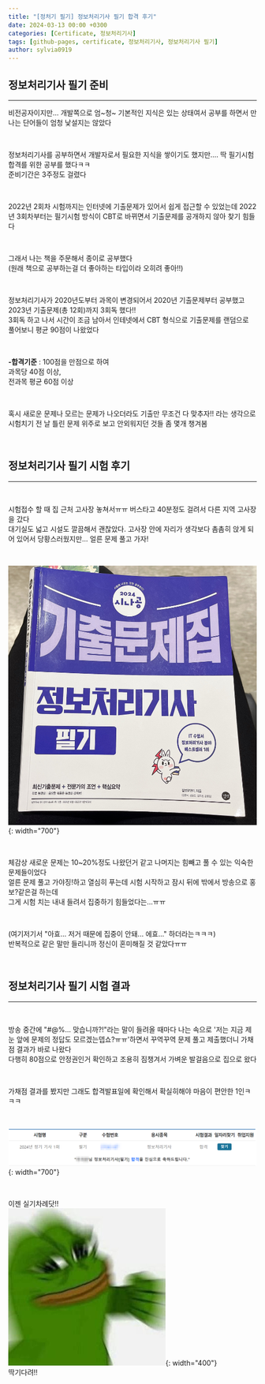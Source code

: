 ```yaml
---
title: "[정처기 필기] 정보처리기사 필기 합격 후기"
date: 2024-03-13 00:00 +0300
categories: [Certificate, 정보처리기사]
tags: [github-pages, certificate, 정보처리기사, 정보처리기사 필기]
author: sylvia0919
---
```


## 정보처리기사 필기 준비
---

비전공자이지만... 개발쪽으로 엄~청~ 기본적인 지식은 있는 상태여서 공부를 하면서 만나는 단어들이 엄청 낯설지는 않았다

&nbsp;&nbsp;


정보처리기사를 공부하면서 개발자로서 필요한 지식을 쌓이기도 했지만.... 딱 필기시험 합격를 위한 공부를 했다ㅋㅋ   
준비기간은 3주정도 걸렸다

&nbsp;&nbsp;

2022년 2회차 시험까지는 인터넷에 기출문제가 있어서 쉽게 접근할 수 있었는데 2022년 3회차부터는 필기시험 방식이 CBT로 바뀌면서 기출문제를 공개하지 않아 찾기 힘들다

&nbsp;&nbsp;

그래서 나는 책을 주문해서 종이로 공부했다   
(원래 책으로 공부하는걸 더 좋아하는 타입이라 오히려 좋아!!)

&nbsp;&nbsp;


정보처리기사가 2020년도부터 과목이 변경되어서 2020년 기출문제부터 공부했고 2023년 기출문제(총 12회)까지 3회독 했다!!   
3회독 하고 나서 시간이 조금 남아서 인테넷에서 CBT 형식으로 기출문제를 랜덤으로 풀어보니 평균 90점이 나왔었다

&nbsp;&nbsp;

**-합격기준**
 : 100점을 만점으로 하여   
  과목당 40점 이상,   
  전과목 평균 60점 이상

&nbsp;&nbsp;

혹시 새로운 문제나 모르는 문제가 나오더라도 기출만 무조건 다 맞추자!! 라는 생각으로 시험치기 전 날 틀린 문제 위주로 보고 안외워지던 것들 좀 몇개 챙겨봄

&nbsp;&nbsp;

## 정보처리기사 필기 시험 후기
---

&nbsp;&nbsp;


시험접수 할 때 집 근처 고사장 놓쳐서ㅠㅠ 버스타고 40분정도 걸려서 다른 지역 고사장을 갔다   
대기실도 넓고 시설도 깔끔해서 괜찮았다. 고사장 안에 자리가 생각보다 촘촘히 앉게 되어 있어서 당황스러웠지만... 얼른 문제 풀고 가자!

&nbsp;&nbsp;


![Desktop View](assets/img/posts/2024-03-13-정처기-필기-합격-후기/1.jpg){: width="700"}

&nbsp;&nbsp;


체감상 새로운 문제는 10~20%정도 나왔던거 같고 나머지는 힘빼고 풀 수 있는 익숙한 문제들이었다   
얼른 문제 풀고 가야징!하고 열심히 푸는데 시험 시작하고 잠시 뒤에 밖에서 방송으로 홍보?같은걸 하는데   
그게 시험 치는 내내 들려서 집중하기 힘들었다는...ㅠㅠ

&nbsp;&nbsp;


(여기저기서 "아효... 저거 때문에 집중이 안돼... 에효..." 하더라는ㅋㅋㅋ)   
반복적으로 같은 말만 들리니까 정신이 혼미해질 것 같았다ㅠㅠ

&nbsp;&nbsp;

## 정보처리기사 필기 시험 결과
---

&nbsp;&nbsp;


방송 중간에 "#$@$%... 맞습니까?!"라는 말이 들려올 때마다 나는 속으로 '저는 지금 제 눈 앞에 문제의 정답도 모르겠는뎁쇼?ㅠㅠ'하면서 꾸역꾸역 문제 풀고 제출했더니 가채점 결과가 바로 나왔다   
다행히 80점으로 안정권인거 확인하고 조용히 짐챙겨서 가벼운 발걸음으로 집으로 왔다

&nbsp;&nbsp;


가채점 결과를 봤지만 그래도 합격발표일에 확인해서 확실히해야 마음이 편안한 1인ㅋㅋㅋ

&nbsp;&nbsp;

![Desktop View](assets/img/posts/2024-03-13-정처기-필기-합격-후기/2.png){: width="700"}

&nbsp;&nbsp;

이젠 실기차례닷!!  
![Desktop View](assets/img/posts/2024-03-13-정처기-필기-합격-후기/3.jpg){: width="400"}   
딱기다려!!